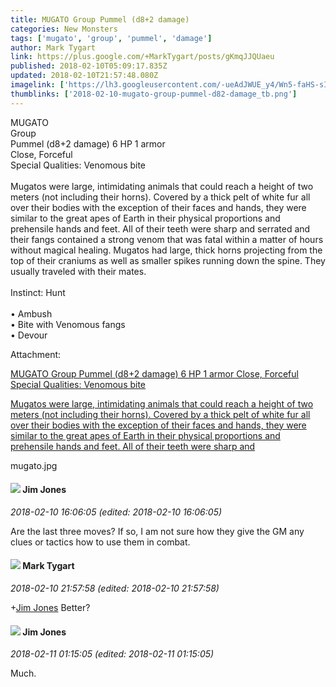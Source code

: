 ```yaml
---
title: MUGATO Group Pummel (d8+2 damage)
categories: New Monsters
tags: ['mugato', 'group', 'pummel', 'damage']
author: Mark Tygart
link: https://plus.google.com/+MarkTygart/posts/gKmqJJQUaeu
published: 2018-02-10T05:09:17.835Z
updated: 2018-02-10T21:57:48.080Z
imagelink: ['https://lh3.googleusercontent.com/-ueAdJWUE_y4/Wn5-faHS-sI/AAAAAAAAEuM/3ZiJeUQ9QQ0psRaQ9Gr2EO-MUeNdMU9KQCJoC/w400-h400/mugato.jpg']
thumblinks: ['2018-02-10-mugato-group-pummel-d82-damage_tb.png']
---
```


MUGATO<br />Group<br />Pummel (d8+2 damage)	6 HP	1 armor<br />Close, Forceful<br />Special Qualities: Venomous bite<br /><br />Mugatos were large, intimidating animals that could reach a height of two meters (not including their horns). Covered by a thick pelt of white fur all over their bodies with the exception of their faces and hands, they were similar to the great apes of Earth in their physical proportions and prehensile hands and feet. All of their teeth were sharp and serrated and their fangs contained a strong venom that was fatal within a matter of hours without magical healing. Mugatos had large, thick horns projecting from the top of their craniums as well as smaller spikes running down the spine. They usually traveled with their mates.<br /> <br />Instinct: Hunt<br /><br />•	Ambush<br />•	Bite with Venomous fangs<br />•	Devour<br />


Attachment:

<a href='https://plus.google.com/photos/118088719859349999400/albums/6520788386387779281/6520788388530027202?sqi=100084733231320276299&sqsi=a00a0016-f654-4964-9167-775a274a627c'>MUGATO
Group
Pummel (d8+2 damage) 6 HP 1 armor
Close, Forceful
Special Qualities: Venomous bite

Mugatos were large, intimidating animals that could reach a height of two meters (not including their horns). Covered by a thick pelt of white fur all over their bodies with the exception of their faces and hands, they were similar to the great apes of Earth in their physical proportions and prehensile hands and feet. All of their teeth were sharp and</a>


mugato.jpg
<div id='comment z131ivyzjp3ijd3bf04cf1vyvlfix1rhfds'>
  <h4><img src='{{site.baseurl}}//images/avatars/114075227630675466545_photo.jpg'> Jim Jones</h4>
      <p><cite>2018-02-10 16:06:05 (edited: 2018-02-10 16:06:05)</cite></p>
        <p>Are the last three moves? If so, I am not sure how they give the GM any clues or tactics how to use them in combat.</p>
</div>
        

<div id='comment z131ivyzjp3ijd3bf04cf1vyvlfix1rhfds'>
  <h4><img src='{{site.baseurl}}//images/avatars/118088719859349999400_photo.jpg'> Mark Tygart</h4>
      <p><cite>2018-02-10 21:57:58 (edited: 2018-02-10 21:57:58)</cite></p>
        <p><span class="proflinkWrapper"><span class="proflinkPrefix">+</span><a class="proflink" href="https://plus.google.com/114075227630675466545" oid="114075227630675466545">Jim Jones</a></span> Better?</p>
</div>
        

<div id='comment z131ivyzjp3ijd3bf04cf1vyvlfix1rhfds'>
  <h4><img src='{{site.baseurl}}//images/avatars/114075227630675466545_photo.jpg'> Jim Jones</h4>
      <p><cite>2018-02-11 01:15:05 (edited: 2018-02-11 01:15:05)</cite></p>
        <p>Much.</p>
</div>
        